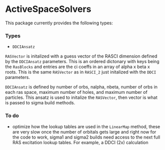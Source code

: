 # ActiveSpaceSolvers

This package currently provides the following types:

### Types
- `DDCIAnsatz`

`RASVector` is initalized with a guess vector of the RASCI dimension defined 
by the `DDCIAnsatz` parameters. This is an ordered dictonary with keys being
the `RasBlocks` and entries are the ci coeffs in an array of alpha x beta x roots. 
This is the same `RASVector` as in `RASCI_2` just initalized with the `DDCI` parameters.

`DDCIAnsatz` is defined by number of orbs, nalpha, nbeta, number of orbs in each ras space,
maximum number of holes, and maximum number of particles.
This ansatz is used to initalize the `RASVector`, then vector is what is passed to 
sigma build methods.

### To do
- optimize how the lookup tables are used in the `LinearMap` method, these are very slow once the number of orbitals gets large and right now for the code to work, sigma1 and sigma2 builds need access to the next full RAS excitation lookup tables. For example, a DDCI (2x) calculation 
